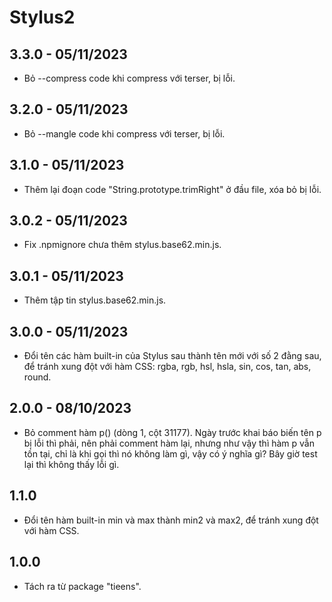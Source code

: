 # Stylus2

## 3.3.0 - 05/11/2023

- Bỏ --compress code khi compress với terser, bị lỗi.

## 3.2.0 - 05/11/2023

- Bỏ --mangle code khi compress với terser, bị lỗi.

## 3.1.0 - 05/11/2023

- Thêm lại đoạn code "String.prototype.trimRight" ở đầu file, xóa bỏ bị lỗi.

## 3.0.2 - 05/11/2023

- Fix .npmignore chưa thêm stylus.base62.min.js.

## 3.0.1 - 05/11/2023

- Thêm tập tin stylus.base62.min.js.

## 3.0.0 - 05/11/2023

- Đổi tên các hàm built-in của Stylus sau thành tên mới với số 2 đằng sau, để tránh xung đột với hàm CSS: rgba, rgb, hsl, hsla, sin, cos, tan, abs, round.

## 2.0.0 - 08/10/2023

- Bỏ comment hàm p() (dòng 1, cột 31177). Ngày trước khai báo biến tên p bị lỗi thì phải, nên phải comment hàm lại, nhưng như vậy thì hàm p vẫn tồn tại, chỉ là khi gọi thì nó không làm gì, vậy có ý nghĩa gì? Bây giờ test lại thì không thấy lỗi gì.

## 1.1.0

- Đổi tên hàm built-in min và max thành min2 và max2, để tránh xung đột với hàm CSS.

## 1.0.0

- Tách ra từ package "tieens".
